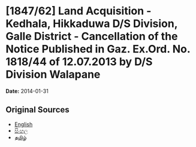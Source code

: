 # [1847/62] Land Acquisition - Kedhala, Hikkaduwa D/S Division, Galle District - Cancellation of the Notice Published in Gaz. Ex.Ord. No. 1818/44 of 12.07.2013 by D/S Division Walapane

**Date:** 2014-01-31

## Original Sources

- [English](https://documents.gov.lk/view/extra-gazettes/2014/1/1847-62_E.pdf)
- [සිංහල](https://documents.gov.lk/view/extra-gazettes/2014/1/1847-62_S.pdf)
- [தமிழ்](https://documents.gov.lk/view/extra-gazettes/2014/1/1847-62_T.pdf)
